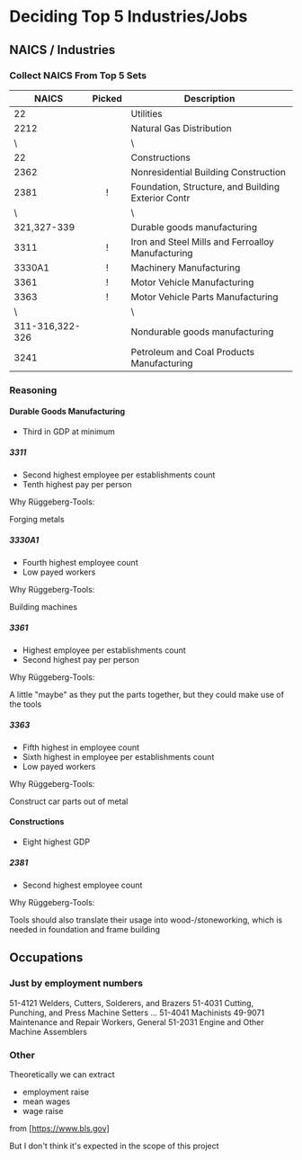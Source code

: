# Deciding Top 5 Industries/Jobs

## NAICS / Industries

### Collect NAICS From Top 5 Sets

| NAICS           | Picked | Description                                        |
| --------------- | :----: | -------------------------------------------------- |
| 22              |        | Utilities                                          |
| 2212            |        | Natural Gas Distribution                           |
| \               |        | \                                                  |
| 22              |        | Constructions                                      |
| 2362            |        | Nonresidential Building Construction               |
| 2381            |   !    | Foundation, Structure, and Building Exterior Contr |
| \               |        | \                                                  |
| 321,327-339     |        | Durable goods manufacturing                        |
| 3311            |   !    | Iron and Steel Mills and Ferroalloy Manufacturing  |
| 3330A1          |   !    | Machinery Manufacturing                            |
| 3361            |   !    | Motor Vehicle Manufacturing                        |
| 3363            |   !    | Motor Vehicle Parts Manufacturing                  |
| \               |        | \                                                  |
| 311-316,322-326 |        | Nondurable goods manufacturing                     |
| 3241            |        | Petroleum and Coal Products Manufacturing          |

### Reasoning

#### Durable Goods Manufacturing

- Third in GDP at minimum

##### 3311

- Second highest employee per establishments count
- Tenth highest pay per person

Why Rüggeberg-Tools:

Forging metals

##### 3330A1

- Fourth highest employee count
- Low payed workers

Why Rüggeberg-Tools:

Building machines

##### 3361

- Highest employee per establishments count
- Second highest pay per person

Why Rüggeberg-Tools:

A little "maybe" as they put the parts together, but they could make use of
the tools

##### 3363

- Fifth highest in employee count
- Sixth highest in employee per establishments count
- Low payed workers

Why Rüggeberg-Tools:

Construct car parts out of metal

#### Constructions

- Eight highest GDP

##### 2381

- Second highest employee count

Why Rüggeberg-Tools:

Tools should also translate their usage into wood-/stoneworking, which is
needed in foundation and frame building

## Occupations

### Just by employment numbers

51-4121 Welders, Cutters, Solderers, and Brazers
51-4031 Cutting, Punching, and Press Machine Setters ...
51-4041 Machinists
49-9071 Maintenance and Repair Workers, General
51-2031 Engine and Other Machine Assemblers

### Other

Theoretically we can extract

- employment raise
- mean wages
- wage raise

from [https://www.bls.gov]

But I don't think it's expected in the scope of this project

